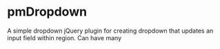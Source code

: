 # pmDropdown
A simple dropdown jQuery plugin for creating dropdown that updates an input field within region. Can have many
